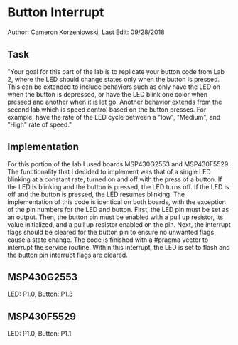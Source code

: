 # Button Interrupt
Author: Cameron Korzeniowski,
Last Edit: 09/28/2018

## Task
"Your goal for this part of the lab is to replicate your button code from Lab 2, where the LED should change states only when the button is pressed. This can be extended to include behaviors such as only have the LED on when the button is depressed, or have the LED blink one color when pressed and another when it is let go. Another behavior extends from the second lab which is speed control based on the button presses. For example, have the rate of the LED cycle between a "low", "Medium", and "High" rate of speed."

## Implementation
For this portion of the lab I used boards MSP430G2553 and MSP430F5529. The functionality that I decided to implement was that of a single LED blinking at a constant rate, turned on and off with the press of a button. If the LED is blinking and the button is pressed, the LED turns off. If the LED is off and the button is pressed, the LED resumes blinking. The implementation of this code is identical on both boards, with the exception of the pin numbers for the LED and button. First, the LED pin must be set as an output. Then, the button pin must be enabled with a pull up resistor, its value initialized, and a pull up resistor enabled on the pin. Next, the interrupt flags should be cleared for the button pin to ensure no unwanted flags cause a state change. The code is finished with a #pragma vector to interrupt the service routine. Within this interrupt, the LED is set to flash and the button pin interrupt flags are cleared.

## MSP430G2553
LED: P1.0,
Button: P1.3

## MSP430F5529
LED: P1.0,
Button: P1.1
